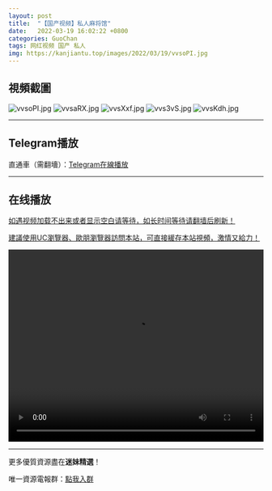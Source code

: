 ```yaml
---
layout: post
title:  "【国产视频】私人麻将馆"
date:   2022-03-19 16:02:22 +0800
categories: GuoChan
tags: 网红视频 国产 私人
img: https://kanjiantu.top/images/2022/03/19/vvsoPI.jpg
---
```



## 視頻截圖

![vvsoPI.jpg](https://kanjiantu.top/images/2022/03/19/vvsoPI.jpg)
![vvsaRX.jpg](https://kanjiantu.top/images/2022/03/19/vvsaRX.jpg)
![vvsXxf.jpg](https://kanjiantu.top/images/2022/03/19/vvsXxf.jpg)
![vvs3vS.jpg](https://kanjiantu.top/images/2022/03/19/vvs3vS.jpg)
![vvsKdh.jpg](https://kanjiantu.top/images/2022/03/19/vvsKdh.jpg)

* * *
## Telegram播放

直通車（需翻墻）：[Telegram在線播放](https://t.me/mimeijingxuan/227)

* * *
## 在线播放
<u>如遇视频加载不出来或者显示空白请等待，如长时间等待请翻墙后刷新！</u>

<u>建議使用UC瀏覽器、歐朋瀏覽器訪問本站，可直接緩存本站視頻，激情又給力！</u>
<center><video src="https://cdn.publer.io/uploads/videos/62421c10db279761fe39999f/b172f6480f1337a5c8b370cb0bfd3b9a.mp4" width="100%" height="380px" controls="controls"></video></center>

* * *
更多優質資源盡在**迷妹精選**！

唯一資源電報群：[點我入群](https://t.me/mimeijingxuan)


